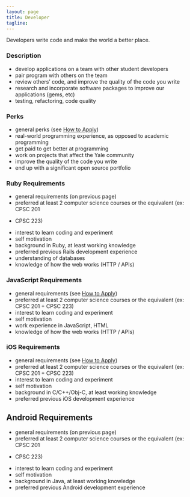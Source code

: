 ```yaml
---
layout: page
title: Developer
tagline:
---
```


Developers write code and make the world a better place.

### Description
* develop applications on a team with other student developers
* pair program with others on the team
* review others’ code, and improve the quality of the code you write
* research and incorporate software packages to improve our applications (gems,
etc)
* testing, refactoring, code quality

### Perks
* general perks (see [How to Apply](/apply.html))
* real-world programming experience, as opposed to academic programming
* get paid to get better at programming
* work on projects that affect the Yale community
* improve the quality of the code you write
* end up with a significant open source portfolio

### Ruby Requirements
* general requirements (on previous page)
* preferred at least 2 computer science courses or the equivalent (ex: CPSC 201
+ CPSC 223)
* interest to learn coding and experiment
* self motivation
* background in Ruby, at least working knowledge
* preferred previous Rails development experience
* understanding of databases
* knowledge of how the web works (HTTP / APIs)

### JavaScript Requirements
* general requirements (see [How to Apply](/apply.html))
* preferred at least 2 computer science courses or the equivalent (ex: CPSC 201 + CPSC 223)
* interest to learn coding and experiment
* self motivation
* work experience in JavaScript, HTML
* knowledge of how the web works (HTTP / APIs)

### iOS Requirements
* general requirements (see [How to Apply](/apply.html))
* preferred at least 2 computer science courses or the equivalent (ex: CPSC 201 + CPSC 223)
* interest to learn coding and experiment
* self motivation
* background in C/C++/Obj-C, at least working knowledge
* preferred previous iOS development experience

## Android Requirements
* general requirements (on previous page)
* preferred at least 2 computer science courses or the equivalent (ex: CPSC 201
+ CPSC 223)
* interest to learn coding and experiment
* self motivation
* background in Java, at least working knowledge
* preferred previous Android development experience
